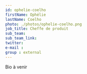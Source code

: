 ```yaml
---
id: ophelie-coelho
firstName: Ophélie
lastName: Coelho
photo: ./photos/ophelie-coelho.png
job_title: Cheffe de produit
sub_team:
sub_team_link:
twitter:
e-mail :
group : external
---
```


Bio à venir
